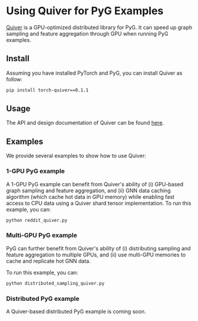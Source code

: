 # Using Quiver for PyG Examples

[Quiver](https://github.com/quiver-team/torch-quiver) is a GPU-optimized distributed library for PyG. It can speed up graph sampling and feature aggregation through GPU when running PyG examples.

## Install

Assuming you have installed PyTorch and PyG, you can install Quiver as follow:

```bash
pip install torch-quiver==0.1.1
```

## Usage

The API and design documentation of Quiver can be found [here](https://github.com/quiver-team/torch-quiver). 

## Examples

We provide several examples to show how to use Quiver:

### 1-GPU PyG example

A 1-GPU PyG example can benefit from Quiver's ability of (i) GPU-based graph sampling and feature aggregation, and (ii) GNN data caching algorithm (which cache hot data in GPU memory) while enabling fast access to CPU data using a Quiver shard tensor implementation. To run this example, you can:

```bash
python reddit_quiver.py
```

### Multi-GPU PyG example

PyG can further benefit from Quiver's ability of (i) distributing sampling and feature aggregation to multiple GPUs, and (ii) use multi-GPU memories to cache and replicate hot GNN data.

To run this example, you can:

```bash
python distributed_sampling_quiver.py
```

### Distributed PyG example

A Quiver-based distributed PyG example is coming soon.